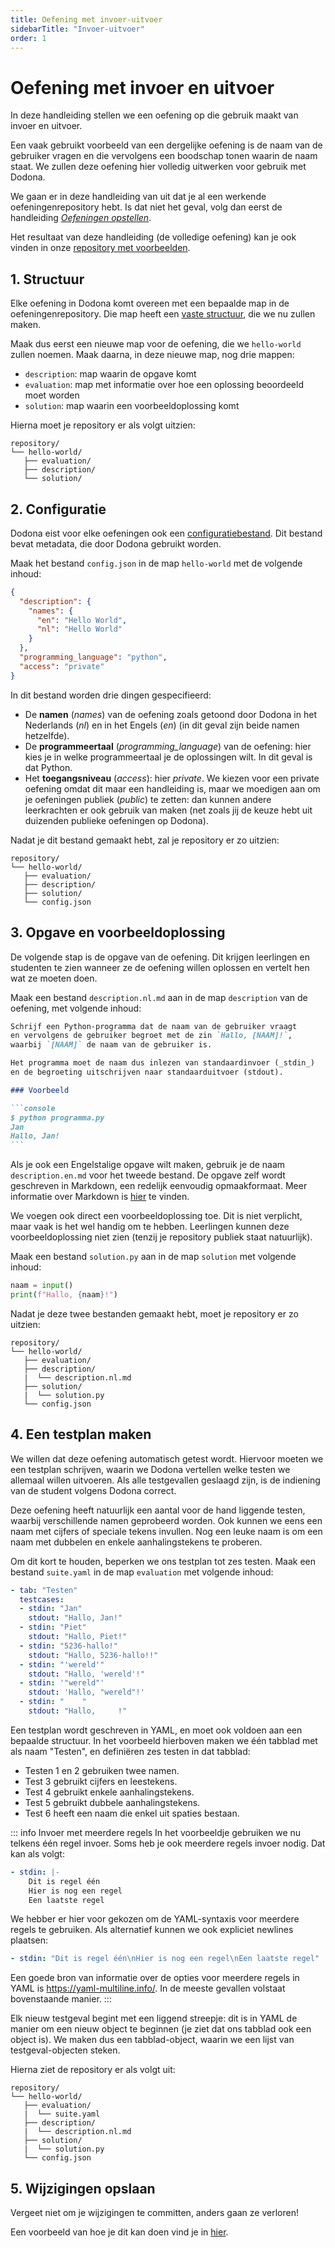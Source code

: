 ```yaml
---
title: Oefening met invoer-uitvoer
sidebarTitle: "Invoer-uitvoer"
order: 1
---
```


# Oefening met invoer en uitvoer

In deze handleiding stellen we een oefening op die gebruik maakt van invoer en uitvoer.

Een vaak gebruikt voorbeeld van een dergelijke oefening is de naam van de gebruiker vragen en die vervolgens een boodschap tonen waarin de naam staat.
We zullen deze oefening hier volledig uitwerken voor gebruik met Dodona.

We gaan er in deze handleiding van uit dat je al een werkende oefeningenrepository hebt.
Is dat niet het geval, volg dan eerst de handleiding [_Oefeningen opstellen_](/nl/guides/exercises/creating-exercises/introduction/).

Het resultaat van deze handleiding (de volledige oefening) kan je ook vinden in onze [repository met voorbeelden](https://github.com/dodona-edu/example-exercises/tree/master/tested/input-output/).

## 1. Structuur

Elke oefening in Dodona komt overeen met een bepaalde map in de oefeningenrepository.
Die map heeft een [vaste structuur](/nl/references/exercise-directory-structure), die we nu zullen maken.

Maak dus eerst een nieuwe map voor de oefening, die we `hello-world` zullen noemen.
Maak daarna, in deze nieuwe map, nog drie mappen:
- `description`: map waarin de opgave komt
- `evaluation`: map met informatie over hoe een oplossing beoordeeld moet worden
- `solution`: map waarin een voorbeeldoplossing komt

Hierna moet je repository er als volgt uitzien:

```
repository/
└── hello-world/
   ├── evaluation/
   ├── description/
   └── solution/
```

## 2. Configuratie

Dodona eist voor elke oefeningen ook een [configuratiebestand](/nl/references/exercise-config).
Dit bestand bevat metadata, die door Dodona gebruikt worden.

Maak het bestand `config.json` in de map `hello-world` met de volgende inhoud:

```json
{
  "description": {
    "names": {
      "en": "Hello World",
      "nl": "Hello World"
    }
  },
  "programming_language": "python",
  "access": "private"
}
```

In dit bestand worden drie dingen gespecifieerd:

- De **namen** (_names_) van de oefening zoals getoond door Dodona in het Nederlands (_nl_) en in het Engels (_en_) (in dit geval zijn beide namen hetzelfde).
- De **programmeertaal** (_programming_language_) van de oefening: hier kies je in welke programmeertaal je de oplossingen wilt. In dit geval is dat Python.
- Het **toegangsniveau** (_access_): hier _private_. We kiezen voor een private oefening omdat dit maar een handleiding is, maar we moedigen aan om je oefeningen publiek (_public_) te zetten: dan kunnen andere leerkrachten er ook gebruik van maken (net zoals jij de keuze hebt uit duizenden publieke oefeningen op Dodona).

Nadat je dit bestand gemaakt hebt, zal je repository er zo uitzien:

```
repository/
└── hello-world/
   ├── evaluation/
   ├── description/
   ├── solution/
   └── config.json
```

## 3. Opgave en voorbeeldoplossing

De volgende stap is de opgave van de oefening.
Dit krijgen leerlingen en studenten te zien wanneer ze de oefening willen oplossen en vertelt hen wat ze moeten doen.

Maak een bestand `description.nl.md` aan in de map `description` van de oefening, met volgende inhoud:

````markdown
Schrijf een Python-programma dat de naam van de gebruiker vraagt
en vervolgens de gebruiker begroet met de zin `Hallo, [NAAM]!`,
waarbij `[NAAM]` de naam van de gebruiker is.

Het programma moet de naam dus inlezen van standaardinvoer (_stdin_)
en de begroeting uitschrijven naar standaarduitvoer (stdout).

### Voorbeeld

```console
$ python programma.py
Jan
Hallo, Jan!
```
````

Als je ook een Engelstalige opgave wilt maken, gebruik je de naam `description.en.md` voor het tweede bestand.
De opgave zelf wordt geschreven in Markdown, een redelijk eenvoudig opmaakformaat. Meer informatie over Markdown is [hier](/nl/references/exercise-description) te vinden.

We voegen ook direct een voorbeeldoplossing toe.
Dit is niet verplicht, maar vaak is het wel handig om te hebben.
Leerlingen kunnen deze voorbeeldoplossing niet zien (tenzij je repository publiek staat natuurlijk).

Maak een bestand `solution.py` aan in de map `solution` met volgende inhoud:

```python
naam = input()
print(f"Hallo, {naam}!")
```

Nadat je deze twee bestanden gemaakt hebt, moet je repository er zo uitzien:

```
repository/
└── hello-world/
   ├── evaluation/
   ├── description/
   |  └── description.nl.md
   ├── solution/
   |  └── solution.py
   └── config.json
```

## 4. Een testplan maken

We willen dat deze oefening automatisch getest wordt.
Hiervoor moeten we een testplan schrijven, waarin we Dodona vertellen welke testen we allemaal willen uitvoeren. Als alle testgevallen geslaagd zijn, is de indiening van de student volgens Dodona correct.

Deze oefening heeft natuurlijk een aantal voor de hand liggende testen, waarbij verschillende namen geprobeerd worden.
Ook kunnen we eens een naam met cijfers of speciale tekens invullen.
Nog een leuke naam is om een naam met dubbelen en enkele aanhalingstekens te proberen.

Om dit kort te houden, beperken we ons testplan tot zes testen.
Maak een bestand `suite.yaml` in de map `evaluation` met volgende inhoud:

```yaml
- tab: "Testen"
  testcases:
  - stdin: "Jan"
    stdout: "Hallo, Jan!"
  - stdin: "Piet"
    stdout: "Hallo, Piet!"
  - stdin: "5236-hallo!"
    stdout: "Hallo, 5236-hallo!!"
  - stdin: "'wereld'"
    stdout: "Hallo, 'wereld'!"
  - stdin: '"wereld"'
    stdout: 'Hallo, "wereld"!'
  - stdin: "    "
    stdout: "Hallo,     !"
```

Een testplan wordt geschreven in YAML, en moet ook voldoen aan een bepaalde structuur.
In het voorbeeld hierboven maken we één tabblad met als naam "Testen", en definiëren zes testen in dat tabblad:
- Testen 1 en 2 gebruiken twee namen.
- Test 3 gebruikt cijfers en leestekens.
- Test 4 gebruikt enkele aanhalingstekens.
- Test 5 gebruikt dubbele aanhalingstekens.
- Test 6 heeft een naam die enkel uit spaties bestaan.

::: info Invoer met meerdere regels
In het voorbeeldje gebruiken we nu telkens één regel invoer.
Soms heb je ook meerdere regels invoer nodig.
Dat kan als volgt:

```yaml
- stdin: |-
    Dit is regel één
    Hier is nog een regel
    Een laatste regel
```
We hebber er hier voor gekozen om de YAML-syntaxis voor meerdere regels te gebruiken.
Als alternatief kunnen we ook expliciet newlines plaatsen:

```yaml
- stdin: "Dit is regel één\nHier is nog een regel\nEen laatste regel"
```

Een goede bron van informatie over de opties voor meerdere regels in YAML is <https://yaml-multiline.info/>.
In de meeste gevallen volstaat bovenstaande manier.
:::


Elk nieuw testgeval begint met een liggend streepje: dit is in YAML de manier om een nieuw object te beginnen (je ziet dat ons tabblad ook een object is).
We maken dus een tabblad-object, waarin we een lijst van testgeval-objecten steken.

Hierna ziet de repository er als volgt uit:

```
repository/
└── hello-world/
   ├── evaluation/
   |  └── suite.yaml
   ├── description/
   |  └── description.nl.md
   ├── solution/
   |  └── solution.py
   └── config.json
```

## 5. Wijzigingen opslaan

Vergeet niet om je wijzigingen te committen, anders gaan ze verloren!

Een voorbeeld van hoe je dit kan doen vind je in [hier](/nl/guides/exercises/creating-exercises/exercise/#_5-wijzigingen-opslaan).
